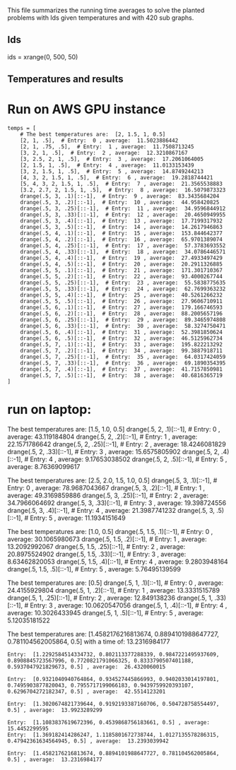 
This file summarizes the running time averages to solve the planted problems with Ids <ids> given temperatures <temperatures> and with 420 sub graphs.

## Ids
ids = xrange(0, 500, 50)

## Temperatures and results

# Run on AWS GPU instance
    temps = [
        # The best temperatures are:  [2, 1.5, 1, 0.5]
        [2, 1, .5],  # Entry:  0 , average:  11.5023886442
        [2, 1, .75, .5],  # Entry:  1 , average:  11.7508713245
        [3, 2, 1, .5],  # Entry:  2 , average:  12.3210867167
        [3, 2.5, 2, 1, .5],  # Entry:  3 , average:  17.2061064005
        [2, 1.5, 1, .5],  # Entry:  4 , average:  11.0133153439
        [3, 2, 1.5, 1, .5],  # Entry:  5 , average:  14.8749244213
        [4, 3, 2, 1.5, 1, .5],  # Entry:  6 , average:  19.2818744421
        [5, 4, 3, 2, 1.5, 1, .5],  # Entry:  7 , average:  21.3565538883
        [3.2, 2.7, 2, 1.5, 1, .5],  # Entry:  8 , average:  16.5079873323
        drange(.5, 3, .1)[::-1],  # Entry:  9 , average:  83.3435684204
        drange(.5, 3, .2)[::-1],  # Entry:  10 , average:  44.958420825
        drange(.5, 3, .25)[::-1],  # Entry:  11 , average:  34.9596844912
        drange(.5, 3, .33)[::-1],  # Entry:  12 , average:  20.4650949955
        drange(.5, 3, .4)[::-1],  # Entry:  13 , average:  17.7199317932
        drange(.5, 3, .5)[::-1],  # Entry:  14 , average:  14.2617946863
        drange(.5, 4, .1)[::-1],  # Entry:  15 , average:  153.844642377
        drange(.5, 4, .2)[::-1],  # Entry:  16 , average:  65.9701389074
        drange(.5, 4, .25)[::-1],  # Entry:  17 , average:  57.3783693552
        drange(.5, 4, .33)[::-1],  # Entry:  18 , average:  34.0786446571
        drange(.5, 4, .4)[::-1],  # Entry:  19 , average:  27.4933497429
        drange(.5, 4, .5)[::-1],  # Entry:  20 , average:  20.2911326885
        drange(.5, 5, .1)[::-1],  # Entry:  21 , average:  171.301710367
        drange(.5, 5, .2)[::-1],  # Entry:  22 , average:  93.4000267744
        drange(.5, 5, .25)[::-1],  # Entry:  23 , average:  55.5838775635
        drange(.5, 5, .33)[::-1],  # Entry:  24 , average:  62.7699363232
        drange(.5, 5, .4)[::-1],  # Entry:  25 , average:  40.5261266232
        drange(.5, 5, .5)[::-1],  # Entry:  26 , average:  27.9606710911
        drange(.5, 6, .1)[::-1],  # Entry:  27 , average:  179.166746593
        drange(.5, 6, .2)[::-1],  # Entry:  28 , average:  88.2005657196
        drange(.5, 6, .25)[::-1],  # Entry:  29 , average:  89.3465974808
        drange(.5, 6, .33)[::-1],  # Entry:  30 , average:  58.3274750471
        drange(.5, 6, .4)[::-1],  # Entry:  31 , average:  52.3981850624
        drange(.5, 6, .5)[::-1],  # Entry:  32 , average:  46.5125962734
        drange(.5, 7, .1)[::-1],  # Entry:  33 , average:  195.822213292
        drange(.5, 7, .2)[::-1],  # Entry:  34 , average:  99.3887918711
        drange(.5, 7, .25)[::-1],  # Entry:  35 , average:  64.0317424059
        drange(.5, 7, .33)[::-1],  # Entry:  36 , average:  69.1890354395
        drange(.5, 7, .4)[::-1],  # Entry:  37 , average:  41.7157850981
        drange(.5, 7, .5)[::-1],  # Entry:  38 , average:  40.6816365719
    ]



# run on laptop:

The best temperatures are:  [1.5, 1.0, 0.5]
    drange(.5, 2, .1)[::-1], # Entry:  0 , average:  43.119184804
    drange(.5, 2, .2)[::-1], # Entry:  1 , average:  22.1571786642
    drange(.5, 2, .25)[::-1], # Entry:  2 , average:  18.4246081829
    drange(.5, 2, .33)[::-1], # Entry:  3 , average:  15.6575805902
    drange(.5, 2, .4)[::-1], # Entry:  4 , average:  9.17653038502
    drange(.5, 2, .5)[::-1], # Entry:  5 , average:  8.76369099617


The best temperatures are:  [2.5, 2.0, 1.5, 1.0, 0.5]
    drange(.5, 3, .1)[::-1],  # Entry:  0 , average:  78.9687043667
    drange(.5, 3, .2)[::-1],  # Entry:  1 , average:  49.3169859886
    drange(.5, 3, .25)[::-1],  # Entry:  2 , average:  34.7966064692
    drange(.5, 3, .33)[::-1],  # Entry:  3 , average:  19.398724556
    drange(.5, 3, .4)[::-1],  # Entry:  4 , average:  21.3987741232
    drange(.5, 3, .5)[::-1],  # Entry:  5 , average:  11.1934151649


The best temperatures are:  [1.0, 0.5]
    drange(.5, 1.5, .1)[::-1],  # Entry:  0 , average:  30.1065980673
    drange(.5, 1.5, .2)[::-1],  # Entry:  1 , average:  13.2092992067
    drange(.5, 1.5, .25)[::-1],  # Entry:  2 , average:  20.8975524902
    drange(.5, 1.5, .33)[::-1],  # Entry:  3 , average:  8.63462820053
    drange(.5, 1.5, .4)[::-1],  # Entry:  4 , average:  9.2803948164
    drange(.5, 1.5, .5)[::-1],  # Entry:  5 , average:  5.76495139599

The best temperatures are:  [0.5]
    drange(.5, 1, .1)[::-1],  # Entry:  0 , average:  24.4155929804
    drange(.5, 1, .2)[::-1],  # Entry:  1 , average:  13.3331515789
    drange(.5, 1, .25)[::-1],  # Entry:  2 , average:  12.849138236
    drange(.5, 1, .33)[::-1],  # Entry:  3 , average:  10.0620547056
    drange(.5, 1, .4)[::-1],  # Entry:  4 , average:  10.3026433945
    drange(.5, 1, .5)[::-1],  # Entry:  5 , average:  5.12035181522


The best temperatures are:  [1.4582176216813674, 0.8894101988647727, 0.781104562005864, 0.5]  with a time of:  13.2316984177

    Entry:  [1.2292584514334732, 0.802113377288339, 0.9847221495937609, 0.8908845723567996, 0.7720821791066325, 0.8333790507401188, 0.5937047921829673, 0.5] , average:  26.4320060015

    Entry:  [0.9321040940764864, 0.934527445866993, 0.9402033014197801, 0.7495903877820043, 0.7955717199066183, 0.9439759920393107, 0.6296704272182347, 0.5] , average:  42.5514123201

    Entry:  [1.3020674821739644, 0.9192193387160706, 0.504728758554497, 0.5] , average:  13.9923289299

    Entry:  [1.1083837619672396, 0.4539868756183661, 0.5] , average:  15.4452299595
    Entry:  [1.369182414286247, 1.1185801672738744, 1.0127135578286315, 0.47942361634564945, 0.5] , average:  13.2393039942

    Entry:  [1.4582176216813674, 0.8894101988647727, 0.781104562005864, 0.5] , average:  13.2316984177






